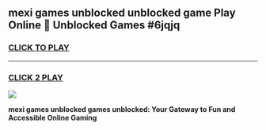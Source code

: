 
## mexi games unblocked unblocked game Play Online 👋 Unblocked Games #6jqjq
<h3>
<a href="https://premium.freeplayer.one?title=mexi_games_unblocked&ref=21F">CLICK TO PLAY</a></h3>
<hr>

<h3>
<a href="https://premium.freeplayer.one?title=mexi_games_unblocked&ref=21F">CLICK 2 PLAY</a>
  
</h3>

<a href="https://premium.freeplayer.one?title=mexi_games_unblocked&ref=21F/"><img src="https://clearcache.store/games.png"></a>


**mexi games unblocked games unblocked: Your Gateway to Fun and Accessible Online Gaming**
